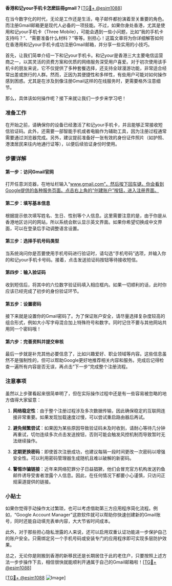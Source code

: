 **香港和记your手机卡怎麽註冊gmail？**[[TG💪+ @esim1088](https://t.me/s/esim1088)]

在当今数字化的时代，无论是工作还是生活，电子邮件都扮演着至关重要的角色。而注册Gmail邮箱更是现代人必备的一项技能。不过，如果你身处香港，尤其是使用和记your手机卡（Three Mobile），可能会遇到一些小问题，比如“我的手机卡支持吗？”、“需要准备什么材料？”等等。别担心！这篇文章将为你详细解答如何在香港用和记your手机卡成功注册Gmail邮箱，并分享一些实用的小技巧。

首先，让我们简单介绍一下和记your手机卡。和记your是香港三大主要电信运营商之一，以其灵活的资费方案和优质的网络服务深受用户喜爱。对于初次使用该手机卡的朋友来说，它不仅提供了多种套餐选择，还支持全球漫游功能，非常适合经常出差或旅行的人群。然而，正因为其便捷性和多样性，有些用户可能对如何操作感到困惑。尤其是在涉及到像注册Gmail这样的在线服务时，更需要格外注意细节。

那么，具体该如何操作呢？接下来就让我们一步步来学习吧！

### 准备工作

在开始之前，请确保你的设备已经激活了和记your手机卡，并且能够正常接收短信验证码。此外，还需要一部智能手机或者电脑作为辅助工具，因为注册过程通常需要通过浏览器完成。另外，建议提前准备好一张有效的身份证件照片（如护照、港澳居民来往内地通行证等），以便后续验证身份时使用。

### 步骤详解

#### 第一步：访问Gmail官网
打开任意浏览器，在地址栏输入“www.gmail.com”，然后按下回车键。你会看到Google提供的各种服务页面。点击右上角的“创建账户”按钮，进入注册界面。

#### 第二步：填写基本信息
根据提示依次填写姓名、生日、性别等个人信息。这里需要注意的是，由于你是从香港地区访问的网站，所以系统会默认显示英文界面。如果你希望切换成中文界面，可以在登录后手动调整语言设置。

#### 第三步：选择手机号码类型
当系统询问你是否要使用手机号码进行验证时，请勾选“手机号码”选项，并输入你的和记your手机卡号码。接着，点击发送验证码按钮等待接收短信。

#### 第四步：输入验证码
收到短信后，将其中的六位数字验证码填入相应框内。如果一切顺利的话，此时你应该已经完成了初步的身份验证环节。

#### 第五步：设置密码
接下来就是设置你的Gmail密码了。为了保证账户安全，请尽量选择复杂度较高的组合形式，例如大小写字母混合加上特殊符号和数字。同时记住不要与其他网站共用同一个密码哦！

#### 第六步：完善资料并提交审核
最后一步就是补充其他必要信息了，比如兴趣爱好、职业领域等内容。这些信息虽然不是强制性的，但可以帮助Google更好地推荐相关内容和服务。完成后记得检查一遍所有内容是否无误，再点击“下一步”完成整个注册流程。

### 注意事项

虽然以上步骤看起来很简单明了，但在实际操作过程中还是有一些容易被忽略的地方值得大家留意：

1. **网络稳定性**：由于整个注册过程涉及多次数据传输，因此确保稳定的互联网连接非常重要。如果发现加载速度过慢，可以尝试重启路由器后再试。
   
2. **避免频繁尝试**：如果因为某些原因导致验证码未及时收到，请耐心等待几分钟再重试，切勿连续多次点击发送按钮，否则可能会触发风控机制而导致暂时无法继续操作。

3. **定期更换密码**：即使首次注册成功，也建议每隔一段时间更改一次密码以增强安全性。可以利用密码管理器生成随机且难以破解的新密码。

4. **警惕诈骗链接**：近年来网络犯罪分子日益猖獗，他们会冒充官方机构发送钓鱼邮件诱导受害者泄露个人信息。因此，在任何情况下都要小心谨慎，只访问正规渠道提供的链接。

### 小贴士

如果你觉得手动操作太过繁琐，也可以考虑借助第三方应用程序简化流程。例如，“Google Account Manager”这款软件就可以帮助你快速创建新的Gmail账号，同时还能自动填充表单内容，大大节省时间成本。

此外，对于那些担心隐私泄露的人来说，还可以启用双重认证功能进一步保护自己的账户安全。只需绑定另一个手机号码或安装专门的应用程序即可实现多层防护效果。

总之，无论你是刚搬到香港的新移民还是长期居住于此的老住户，只要按照上述方法一步步操作下去，相信很快就能顺利开通属于自己的Gmail邮箱啦！[[TG💪+ @esim1088](https://t.me/s/esim1088)]

[[TG💪+ @esim1088](https://t.me/s/esim1088) ![Image](https://i.postimg.cc/4NQfJmqS/Snipaste-2025-05-13-00-14-12.png)]